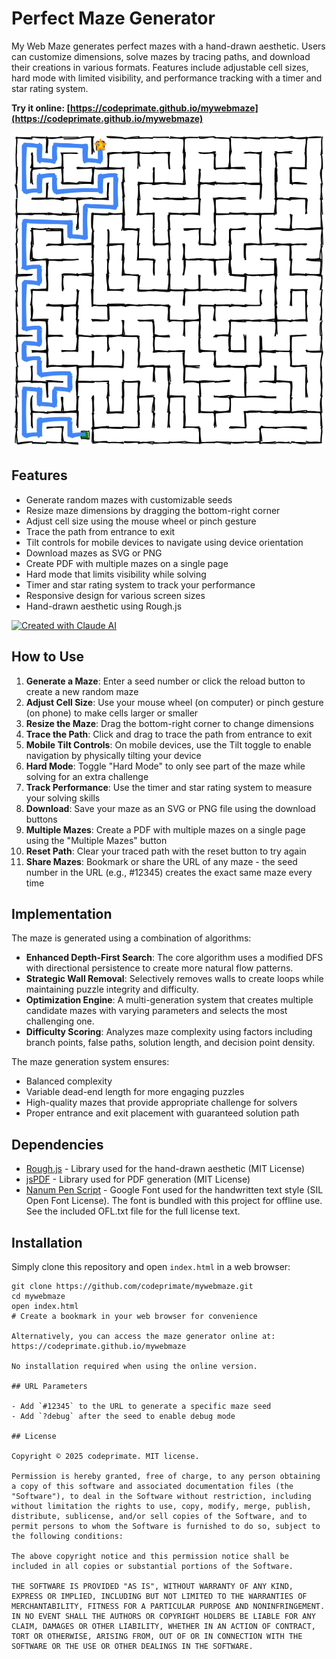 # Perfect Maze Generator

My Web Maze generates perfect mazes with a hand-drawn aesthetic. Users can customize dimensions, solve mazes by tracing paths, and download their creations in various formats. Features include adjustable cell sizes, hard mode with limited visibility, and performance tracking with a timer and star rating system.

**Try it online: [https://codeprimate.github.io/mywebmaze](https://codeprimate.github.io/mywebmaze)**

![Maze Generator Screenshot](assets/images/screenshot.png)

## Features

- Generate random mazes with customizable seeds
- Resize maze dimensions by dragging the bottom-right corner
- Adjust cell size using the mouse wheel or pinch gesture
- Trace the path from entrance to exit
- Tilt controls for mobile devices to navigate using device orientation
- Download mazes as SVG or PNG
- Create PDF with multiple mazes on a single page
- Hard mode that limits visibility while solving
- Timer and star rating system to track your performance
- Responsive design for various screen sizes
- Hand-drawn aesthetic using Rough.js

[![Created with Claude AI](https://img.shields.io/badge/Created%20with-Claude%20AI-8A2BE2)](https://claude.ai) 

## How to Use

1. **Generate a Maze**: Enter a seed number or click the reload button to create a new random maze
2. **Adjust Cell Size**: Use your mouse wheel (on computer) or pinch gesture (on phone) to make cells larger or smaller
3. **Resize the Maze**: Drag the bottom-right corner to change dimensions
4. **Trace the Path**: Click and drag to trace the path from entrance to exit 
5. **Mobile Tilt Controls**: On mobile devices, use the Tilt toggle to enable navigation by physically tilting your device
6. **Hard Mode**: Toggle "Hard Mode" to only see part of the maze while solving for an extra challenge
7. **Track Performance**: Use the timer and star rating system to measure your solving skills
8. **Download**: Save your maze as an SVG or PNG file using the download buttons
9. **Multiple Mazes**: Create a PDF with multiple mazes on a single page using the "Multiple Mazes" button
10. **Reset Path**: Clear your traced path with the reset button to try again
11. **Share Mazes**: Bookmark or share the URL of any maze - the seed number in the URL (e.g., #12345) creates the exact same maze every time

## Implementation

The maze is generated using a combination of algorithms:

- **Enhanced Depth-First Search**: The core algorithm uses a modified DFS with directional persistence to create more natural flow patterns.
- **Strategic Wall Removal**: Selectively removes walls to create loops while maintaining puzzle integrity and difficulty.
- **Optimization Engine**: A multi-generation system that creates multiple candidate mazes with varying parameters and selects the most challenging one.
- **Difficulty Scoring**: Analyzes maze complexity using factors including branch points, false paths, solution length, and decision point density.

The maze generation system ensures:
- Balanced complexity
- Variable dead-end length for more engaging puzzles
- High-quality mazes that provide appropriate challenge for solvers
- Proper entrance and exit placement with guaranteed solution path

## Dependencies

- [Rough.js](https://roughjs.com/) - Library used for the hand-drawn aesthetic (MIT License)
- [jsPDF](https://github.com/parallax/jsPDF) - Library used for PDF generation (MIT License)
- [Nanum Pen Script](https://fonts.google.com/specimen/Nanum+Pen+Script) - Google Font used for the handwritten text style (SIL Open Font License). The font is bundled with this project for offline use. See the included OFL.txt file for the full license text.

## Installation

Simply clone this repository and open `index.html` in a web browser:

```
git clone https://github.com/codeprimate/mywebmaze.git
cd mywebmaze
open index.html
# Create a bookmark in your web browser for convenience

Alternatively, you can access the maze generator online at:
https://codeprimate.github.io/mywebmaze

No installation required when using the online version.

## URL Parameters

- Add `#12345` to the URL to generate a specific maze seed
- Add `?debug` after the seed to enable debug mode

## License

Copyright © 2025 codeprimate. MIT license.

Permission is hereby granted, free of charge, to any person obtaining a copy of this software and associated documentation files (the "Software"), to deal in the Software without restriction, including without limitation the rights to use, copy, modify, merge, publish, distribute, sublicense, and/or sell copies of the Software, and to permit persons to whom the Software is furnished to do so, subject to the following conditions:

The above copyright notice and this permission notice shall be included in all copies or substantial portions of the Software.

THE SOFTWARE IS PROVIDED "AS IS", WITHOUT WARRANTY OF ANY KIND, EXPRESS OR IMPLIED, INCLUDING BUT NOT LIMITED TO THE WARRANTIES OF MERCHANTABILITY, FITNESS FOR A PARTICULAR PURPOSE AND NONINFRINGEMENT. IN NO EVENT SHALL THE AUTHORS OR COPYRIGHT HOLDERS BE LIABLE FOR ANY CLAIM, DAMAGES OR OTHER LIABILITY, WHETHER IN AN ACTION OF CONTRACT, TORT OR OTHERWISE, ARISING FROM, OUT OF OR IN CONNECTION WITH THE SOFTWARE OR THE USE OR OTHER DEALINGS IN THE SOFTWARE. 